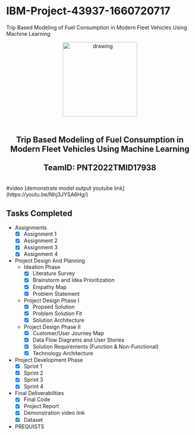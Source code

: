 # IBM-Project-43937-1660720717
Trip Based Modeling of Fuel Consumption in Modern Fleet Vehicles Using Machine Learning
<br>
    <div align="center">
        <img src="https://upload.wikimedia.org/wikipedia/commons/5/51/IBM_logo.svg"  align="center" alt="drawing" width="200" />
        <h2 align="center" style="margin-top:50px"> Trip Based Modeling of Fuel Consumption in Modern Fleet Vehicles Using Machine Learning
        <br><br>TeamID: PNT2022TMID17938</h2>
    </div>

<br>
#video
        [demonstrate model output youtube link](https://youtu.be/Nhj3JYSA6Hg/)
        <br>
        
## Tasks Completed 
 - Assignments
    -  [x] Assignment 1 <br>
    -  [x] Assignment 2  <br>    
    -  [x] Assignment 3  <br>
    -  [x] Assignment 4  <br>    
- Project Design And Planning
    - Ideation Phase
        -  [x] Literature Survey <br>
        -  [x] Brainstorm and Idea Prioritization <br>
        -  [x] Empathy Map <br>
        -  [x] Problem Statement <br>
    - Project Design Phase I
        - [x] Propsed Solution <br>
        - [x] Problem Solution Fit <br>
        - [x] Solution Architecture <br>
    - Project Design Phase II
        - [x] Customer/User Journey Map <br>
        - [x] Data Flow Diagrams and User Stories <br>
        - [x] Solution Requirements (Function & Non-Functional) <br>
        - [x] Technology Architecture <br>

- Project Development Phase
    -  [x] Sprint 1 <br>
    -  [x] Sprint 2 <br>    
    -  [x] Sprint 3 <br>
    -  [x] Sprint 4 <br>  
- Final Deliverabilities
    -  [x] Final Code <br>
    -  [x] Project Report <br>    
    -  [x] Demonstration video link <br>
    -  [x] Dataset<br>  
 - PREQUISTS
   
<br>
